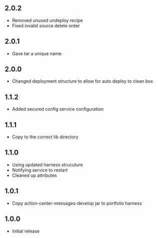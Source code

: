 ## 2.0.2
* Removed unused undeploy recipe
* Fixed invalid source delete order

## 2.0.1
* Gave tar a unique name

## 2.0.0
* Changed deployment structure to allow for auto deploy to clean box

## 1.1.2
* Added secured config service configuration

## 1.1.1
* Copy to the correct lib directory

## 1.1.0
* Using updated harness strucuture
* Notifying service to restart
* Cleaned up attributes

## 1.0.1
* Copy action-center-messages-develop jar to portfolio harness

## 1.0.0
* Initial release
